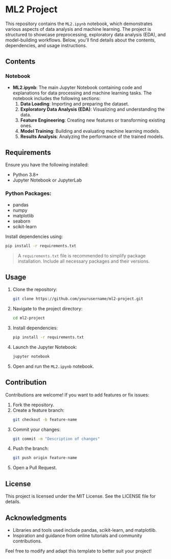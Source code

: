 # ML2 Project

This repository contains the `ML2.ipynb` notebook, which demonstrates various aspects of data analysis and machine learning. The project is structured to showcase preprocessing, exploratory data analysis (EDA), and model-building workflows. Below, you'll find details about the contents, dependencies, and usage instructions.

## Contents

### Notebook
- **ML2.ipynb**: The main Jupyter Notebook containing code and explanations for data processing and machine learning tasks. The notebook includes the following sections:
  1. **Data Loading**: Importing and preparing the dataset.
  2. **Exploratory Data Analysis (EDA)**: Visualizing and understanding the data.
  3. **Feature Engineering**: Creating new features or transforming existing ones.
  4. **Model Training**: Building and evaluating machine learning models.
  5. **Results Analysis**: Analyzing the performance of the trained models.

## Requirements

Ensure you have the following installed:
- Python 3.8+
- Jupyter Notebook or JupyterLab

### Python Packages:
- pandas
- numpy
- matplotlib
- seaborn
- scikit-learn

Install dependencies using:
```bash
pip install -r requirements.txt
```

> A `requirements.txt` file is recommended to simplify package installation. Include all necessary packages and their versions.

## Usage

1. Clone the repository:
   ```bash
   git clone https://github.com/yourusername/ml2-project.git
   ```

2. Navigate to the project directory:
   ```bash
   cd ml2-project
   ```

3. Install dependencies:
   ```bash
   pip install -r requirements.txt
   ```

4. Launch the Jupyter Notebook:
   ```bash
   jupyter notebook
   ```

5. Open and run the `ML2.ipynb` notebook.

## Contribution

Contributions are welcome! If you want to add features or fix issues:
1. Fork the repository.
2. Create a feature branch:
   ```bash
   git checkout -b feature-name
   ```
3. Commit your changes:
   ```bash
   git commit -m "Description of changes"
   ```
4. Push the branch:
   ```bash
   git push origin feature-name
   ```
5. Open a Pull Request.

## License

This project is licensed under the MIT License. See the LICENSE file for details.

## Acknowledgments

- Libraries and tools used include pandas, scikit-learn, and matplotlib.
- Inspiration and guidance from online tutorials and community contributions.

Feel free to modify and adapt this template to better suit your project!

